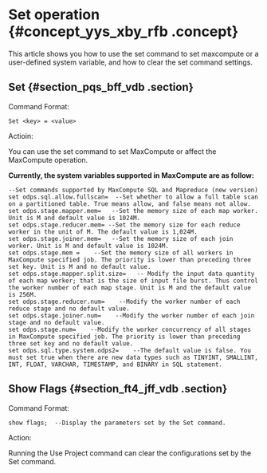 # Set operation {#concept_yys_xby_rfb .concept}

This article shows you how to use the set command to set maxcompute or a user-defined system variable, and how to clear the set command settings.

## Set {#section_pqs_bff_vdb .section}

Command Format:

```
Set <key> = <value>
```

Actioin:

You can use the set command to set MaxCompute or affect the MaxCompute operation.

**Currently, the system variables supported in MaxCompute are as follow:**

```
--Set commands supported by MaxCompute SQL and Mapreduce (new version)
set odps.sql.allow.fullscan=  --Set whether to allow a full table scan on a partitioned table. True means allow, and false means not allow.
set odps.stage.mapper.mem=   --Set the memory size of each map worker. Unit is M and default value is 1024M.
set odps.stage.reducer.mem= --Set the memory size for each reduce worker in the unit of M. The default value is 1,024M.
set odps.stage.joiner.mem=   --Set the memory size of each join worker. Unit is M and default value is 1024M.
set odps.stage.mem =    --Set the memory size of all workers in MaxCompute specified job. The priority is lower than preceding three set key. Unit is M and no default value.
set odps.stage.mapper.split.size=   -- Modify the input data quantity of each map worker; that is the size of input file burst. Thus control the worker number of each map stage. Unit is M and the default value is 256M.
set odps.stage.reducer.num=    --Modify the worker number of each reduce stage and no default value.
set odps.stage.joiner.num=    --Modify the worker number of each join stage and no default value.
set odps.stage.num=    --Modify the worker concurrency of all stages in MaxCompute specified job. The priority is lower than preceding three set key and no default value.
set odps.sql.type.system.odps2=    --The default value is false. You must set true when there are new data types such as TINYINT, SMALLINT, INT, FLOAT, VARCHAR, TIMESTAMP, and BINARY in SQL statement.
```

## Show Flags {#section_ft4_jff_vdb .section}

Command Format:

```
show flags;  --Display the parameters set by the Set command.
```

Action:

Running the Use Project command can clear the configurations set by the Set command.

